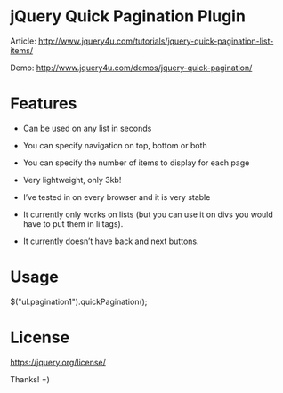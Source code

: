 jQuery Quick Pagination Plugin
=======================

Article: http://www.jquery4u.com/tutorials/jquery-quick-pagination-list-items/

Demo: http://www.jquery4u.com/demos/jquery-quick-pagination/

Features
=======================
- Can be used on any list in seconds
- You can specify navigation on top, bottom or both
- You can specify the number of items to display for each page
- Very lightweight, only 3kb!
- I’ve tested in on every browser and it is very stable

- It currently only works on lists (but you can use it on divs you would have to put them in li tags).
- It currently doesn’t have back and next buttons.

Usage
=======================
 $("ul.pagination1").quickPagination();

License
=======================
https://jquery.org/license/

 Thanks! =)
